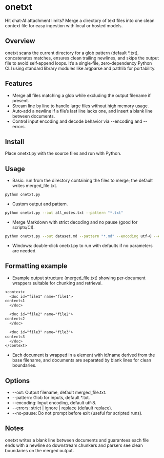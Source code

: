 # onetxt

Hit chat‑AI attachment limits? Merge a directory of text files into one clean context file for easy ingestion with local or hosted models.

## Overview

onetxt scans the current directory for a glob pattern (default *.txt), concatenates matches, ensures clean trailing newlines, and skips the output file to avoid self‑append loops. It’s a single‑file, zero‑dependency Python CLI using standard library modules like argparse and pathlib for portability.

## Features

- Merge all files matching a glob while excluding the output filename if present.
- Stream line by line to handle large files without high memory usage.
- Auto‑add a newline if a file’s last line lacks one, and insert a blank line between documents.
- Control input encoding and decode behavior via --encoding and --errors.


## Install

Place onetxt.py with the source files and run with Python.

## Usage

- Basic: run from the directory containing the files to merge; the default writes merged_file.txt.

```bash
python onetxt.py
```

- Custom output and pattern.

```bash
python onetxt.py --out all_notes.txt --pattern "*.txt"
```

- Merge Markdown with strict decoding and no pause (good for scripts/CI).

```bash
python onetxt.py --out dataset.md --pattern "*.md" --encoding utf-8 --errors strict --no-pause
```

- Windows: double‑click onetxt.py to run with defaults if no parameters are needed.


## Formatting example

- Example output structure (merged_file.txt) showing per‑document wrappers suitable for chunking and retrieval.

```txt
<context>
  <doc id="file1" name="file1">
contents1
  </doc>

  <doc id="file2" name="file2">
contents2
  </doc>

  <doc id="file3" name="file3">
contents3
  </doc>
</context>
```

- Each document is wrapped in a <doc> element with id/name derived from the base filename, and documents are separated by blank lines for clean boundaries.


## Options

- --out: Output filename, default merged_file.txt.
- --pattern: Glob for inputs, default *.txt.
- --encoding: Input encoding, default utf‑8.
- --errors: strict | ignore | replace (default replace).
- --no-pause: Do not prompt before exit (useful for scripted runs).


## Notes

onetxt writes a blank line between documents and guarantees each file ends with a newline so downstream chunkers and parsers see clean boundaries on the merged output.
